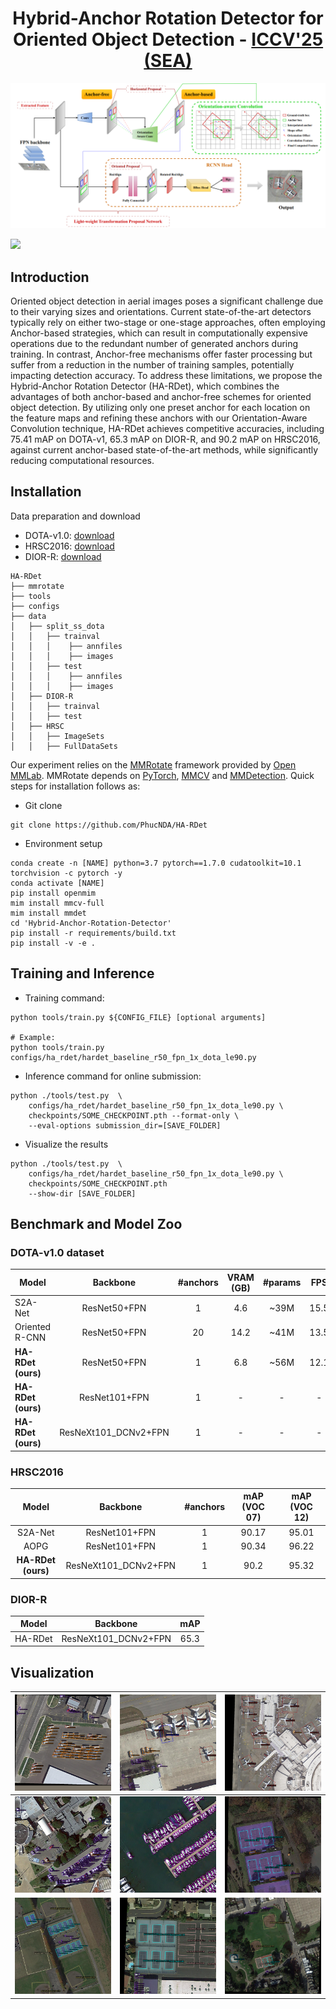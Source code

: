 <div align="center">

  # Hybrid-Anchor Rotation Detector for Oriented Object Detection - [ICCV'25 (SEA)](https://www.linkedin.com/posts/phucnda_iccv2025-deeplearning-computervision-activity-7349386783173812224-nZHk?utm_source=share&utm_medium=member_desktop&rcm=ACoAADbLioEBJomPC4X7mN_v9mBOCit95xQySik)
</div>

![image](https://github.com/PhucNDA/HA-RDet/blob/main/images/hardet_architecture.png)

<a href="https://arxiv.org/abs/2412.14379"><img src="https://img.shields.io/badge/arxiv-2412.14379-red?style=for-the-badge"></a>

## Introduction

Oriented object detection in aerial images poses a significant challenge due to their varying sizes and orientations. Current state-of-the-art detectors typically rely on either two-stage or one-stage approaches, often employing Anchor-based strategies, which can result in computationally expensive operations due to the redundant number of generated anchors during training. In contrast, Anchor-free mechanisms offer faster processing but suffer from a reduction in the number of training samples, potentially impacting detection accuracy. To address these limitations, we propose the Hybrid-Anchor Rotation Detector (HA-RDet), which combines the advantages of both anchor-based and anchor-free schemes for oriented object detection. By utilizing only one preset anchor for each location on the feature maps and refining these anchors with our Orientation-Aware Convolution technique, HA-RDet achieves competitive accuracies, including 75.41 mAP on DOTA-v1, 65.3 mAP on DIOR-R, and 90.2 mAP on HRSC2016, against current anchor-based state-of-the-art methods, while significantly reducing computational resources.

## Installation

Data preparation and download
* DOTA-v1.0: <a href="https://captain-whu.github.io/DOTA/dataset.html">download</a>
* HRSC2016: <a href="https://www.kaggle.com/datasets/guofeng/hrsc2016">download</a>
* DIOR-R: <a href="https://drive.google.com/drive/folders/1UdlgHk49iu6WpcJ5467iT-UqNPpx__CC">download</a>

```
HA-RDet
├── mmrotate
├── tools
├── configs
├── data
│   ├── split_ss_dota
│   │   ├── trainval
│   │   │    ├── annfiles
│   │   │    ├── images
│   │   ├── test
│   │   │    ├── annfiles
│   │   │    ├── images
│   ├── DIOR-R
│   │   ├── trainval
│   │   ├── test
│   ├── HRSC
│   │   ├── ImageSets
│   │   ├── FullDataSets
```

Our experiment relies on the <a href="https://github.com/open-mmlab/mmrotate">MMRotate</a> framework provided by <a href="https://github.com/open-mmlab">Open MMLab</a>.
MMRotate depends on <a href="https://pytorch.org/">PyTorch</a>, <a href="https://github.com/open-mmlab/mmcv">MMCV</a> and <a href="https://github.com/open-mmlab/mmdetection">MMDetection</a>. Quick steps for installation follows as:

* Git clone

```
git clone https://github.com/PhucNDA/HA-RDet
```

* Environment setup

```
conda create -n [NAME] python=3.7 pytorch==1.7.0 cudatoolkit=10.1 torchvision -c pytorch -y
conda activate [NAME]
pip install openmim
mim install mmcv-full
mim install mmdet
cd 'Hybrid-Anchor-Rotation-Detector'
pip install -r requirements/build.txt
pip install -v -e .
```

## Training and Inference

* Training command:

```
python tools/train.py ${CONFIG_FILE} [optional arguments]

# Example:
python tools/train.py configs/ha_rdet/hardet_baseline_r50_fpn_1x_dota_le90.py
```

* Inference command for online submission:
```
python ./tools/test.py  \
    configs/ha_rdet/hardet_baseline_r50_fpn_1x_dota_le90.py \
    checkpoints/SOME_CHECKPOINT.pth --format-only \
    --eval-options submission_dir=[SAVE_FOLDER]
```

* Visualize the results
```
python ./tools/test.py  \
    configs/ha_rdet/hardet_baseline_r50_fpn_1x_dota_le90.py \
    checkpoints/SOME_CHECKPOINT.pth
    --show-dir [SAVE_FOLDER]
```

## Benchmark and Model Zoo

### DOTA-v1.0 dataset

| Model    |    Backbone       | #anchors              | VRAM (GB) | #params                   | FPS | mAP | Config | Download |
| ------ |:-------------:|:----------------------:|:-----------------------------------------------------:|:-------------------------:|:----:|:----:|:---:|:--:|
| S2A-Net| ResNet50+FPN | 1 | 4.6 | ~39M | 15.5 | 74.19 | - | - |
| Oriented R-CNN| ResNet50+FPN | 20 | 14.2 | ~41M | 13.5 | 75.69 | - | - |
| **HA-RDet (ours)** | ResNet50+FPN | 1 | 6.8 | ~56M | 12.1 | 75.41 | <a href="https://github.com/PhucNDA/HA-RDet/blob/main/configs/ha_rdet/hardet_baseline_r50_fpn_1x_dota_le90.py">config</a> | <a href="https://drive.google.com/file/d/1_8xUpm8dX5oypkBCiDuqYolG2u3_KuYW/view?usp=drive_link">model</a> / <a href="https://github.com/PhucNDA/HA-RDet/blob/main/logs/hardet_baseline_r50_fpn_1x_dota_le90.txt">log</a> |
| **HA-RDet (ours)** | ResNet101+FPN | 1 | - | - | - | 76.02 | <a href="https://github.com/PhucNDA/HA-RDet/blob/main/configs/ha_rdet/hardet_baseline_r101_fpn_1x_dota_le90.py">config</a> | <a href="https://drive.google.com/file/d/1Zm7eYrepwAmjJ0TaHti4d6Znn9T4bl__/view?usp=drive_link">model</a> / <a href="https://github.com/PhucNDA/HA-RDet/blob/main/logs/hardet_baseline_r101_fpn_1x_dota_le90.txt">log</a> |
| **HA-RDet (ours)** | ResNeXt101_DCNv2+FPN | 1 | - | - | - | 77.012 | <a href="https://github.com/PhucNDA/HA-RDet/blob/main/configs/ha_rdet/hardet_baseline_rx101_dcn_fpn_1x_dota_le90.py">config</a> | <a href="https://drive.google.com/file/d/1_29jCteJpW-13MxClbZP7eHuRY9HJPTH/view?usp=drive_link">model</a> / <a href="https://github.com/PhucNDA/HA-RDet/blob/main/logs/hardet_baseline_rx101_dcn_fpn_1x_dota_le90.txt">log</a> |

### HRSC2016

| Model | Backbone | #anchors | mAP (VOC 07) | mAP (VOC 12) |
|:-----:|:--------:|:-------:|:-------:|:-------:|
| S2A-Net | ResNet101+FPN | 1 | 90.17 | 95.01 |
| AOPG | ResNet101+FPN | 1 | 90.34 | 96.22 |
| **HA-RDet (ours)** | ResNeXt101_DCNv2+FPN | 1 | 90.2 | 95.32 |

### DIOR-R
| Model | Backbone | mAP |
|:-----:|:--------:|:---:|
| HA-RDet | ResNeXt101_DCNv2+FPN | 65.3 |

## Visualization
|![image](https://github.com/PhucNDA/HA-RDet/blob/main/images/vis/P0014__1024__0___0.png)|![image](https://github.com/PhucNDA/HA-RDet/blob/main/images/vis/P0182__1024__0___1109.png)|![image](https://github.com/PhucNDA/HA-RDet/blob/main/images/vis/P0017__1024__0___1648.png)|
|-|-|-|
|![image](https://github.com/PhucNDA/HA-RDet/blob/main/images/vis/P0031__1024__2472___0.png)|![image](https://github.com/PhucNDA/HA-RDet/blob/main/images/vis/P0031__1024__2472___1648.png)|![image](https://github.com/PhucNDA/HA-RDet/blob/main/images/vis/P0045__1024__0___0.png)|
|![image](https://github.com/PhucNDA/HA-RDet/blob/main/images/vis/P0051__1024__3296___1648.png)|![image](https://github.com/PhucNDA/HA-RDet/blob/main/images/vis/P0132__1024__0___0.png)|![image](https://github.com/PhucNDA/HA-RDet/blob/main/images/vis/P0145__1024__161___169.png)|
